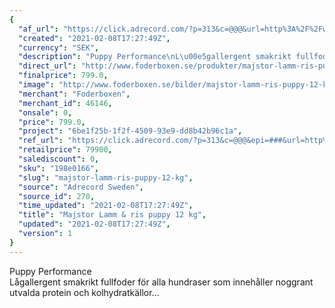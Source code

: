 ```yaml
---
{
  "af_url": "https://click.adrecord.com/?p=313&c=@@@&url=http%3A%2F%2Fwww.foderboxen.se%2Fprodukter%2Fmajstor-lamm-ris-puppy-12-kg%2C707",
  "created": "2021-02-08T17:27:49Z",
  "currency": "SEK",
  "description": "Puppy Performance\nL\u00e5gallergent smakrikt fullfoder f\u00f6r alla hundraser som inneh\u00e5ller noggrant utvalda protein och kolhydratk\u00e4llor...",
  "direct_url": "http://www.foderboxen.se/produkter/majstor-lamm-ris-puppy-12-kg,707",
  "finalprice": 799.0,
  "image": "http://www.foderboxen.se/bilder/majstor-lamm-ris-puppy-12-kg-707.png",
  "merchant": "Foderboxen",
  "merchant_id": 46146,
  "onsale": 0,
  "price": 799.0,
  "project": "6be1f25b-1f2f-4509-93e9-dd8b42b96c1a",
  "ref_url": "https://click.adrecord.com/?p=313&c=@@@&epi=###&url=http%3A%2F%2Fwww.foderboxen.se%2Fprodukter%2Fmajstor-lamm-ris-puppy-12-kg%2C707",
  "retailprice": 79900,
  "salediscount": 0,
  "sku": "198e0166",
  "slug": "majstor-lamm-ris-puppy-12-kg",
  "source": "Adrecord Sweden",
  "source_id": 270,
  "time_updated": "2021-02-08T17:27:49Z",
  "title": "Majstor Lamm & ris puppy 12 kg",
  "updated": "2021-02-08T17:27:49Z",
  "version": 1
}
---
```


<p> Puppy Performance<br>Lågallergent smakrikt fullfoder för alla hundraser som innehåller noggrant utvalda protein och kolhydratkällor...</p>
